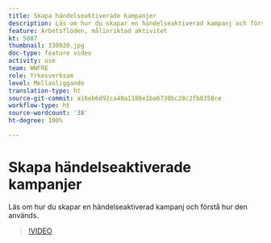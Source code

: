 ```yaml
---
title: Skapa händelseaktiverade kampanjer
description: Läs om hur du skapar en händelseaktiverad kampanj och förstå hur den används.
feature: Arbetsflöden, målinriktad aktivitet
kt: 5087
thumbnail: 330920.jpg
doc-type: feature video
activity: use
team: WWFRE
role: Yrkesverksam
level: Mellanliggande
translation-type: ht
source-git-commit: a16eb6d92ca40a1188e1ba6730bc28c2fb8358ce
workflow-type: ht
source-wordcount: '38'
ht-degree: 100%

---
```



# Skapa händelseaktiverade kampanjer

Läs om hur du skapar en händelseaktiverad kampanj och förstå hur den används.

>[!VIDEO](https://video.tv.adobe.com/v/330920?quality=12)
